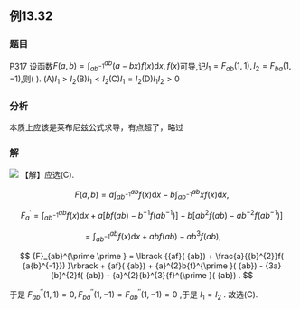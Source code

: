 ## 例13.32
### 题目
P317 设函数$F( {a, b}) = {\int }_{a{b}^{-1}}^{ab}( {a - {bx}}) f( x) \mathrm{d}x, f( x)$可导,记${I}_{1} = {F}_{ab}( {1,1}) ,{I}_{2} = {F}_{ba}( {1, - 1})$,则( ).
(A)${I}_{1} > {I}_{2}$(B)${I}_{1} < {I}_{2}$(C)${I}_{1} = {I}_{2}$(D)${I}_{1}{I}_{2} > 0$
### 分析
本质上应该是莱布尼兹公式求导，有点超了，略过
### 解
![](https://img.hwenyi.tech/202410262012678.webp)
【解】应选(C).

$$
F( {a, b}) = a{\int }_{a{b}^{-1}}^{ab}f( x) \mathrm{d}x - b{\int }_{a{b}^{-1}}^{ab}{xf}( x) \mathrm{d}x,
$$

$$
{F}_{a}^{\prime } = {\int }_{a{b}^{-1}}^{ab}f( x) \mathrm{d}x + a\lbrack {{bf}( {ab}) - {b}^{-1}f( {a{b}^{-1}}) }\rbrack - b\lbrack {a{b}^{2}f( {ab}) - a{b}^{-2}f( {a{b}^{-1}}) }\rbrack
$$

$$
= {\int }_{a{b}^{-1}}^{ab}f( x) \mathrm{d}x + {abf}( {ab}) - a{b}^{3}f( {ab}) ,
$$

$$
{F}_{ab}^{\prime \prime } = \lbrack {{af}( {ab}) + \frac{a}{{b}^{2}}f( {a{b}^{-1}}) }\rbrack + {af}( {ab}) + {a}^{2}b{f}^{\prime }( {ab}) - {3a}{b}^{2}f( {ab}) - {a}^{2}{b}^{3}{f}^{\prime }( {ab}) .
$$

于是 ${F}_{ab}^{\prime \prime }( {1,1}) = 0,{F}_{ba}^{\prime \prime }( {1, - 1}) = {F}_{ab}^{\prime \prime }( {1, - 1}) = 0$ ,于是 ${I}_{1} = {I}_{2}$ . 故选(C).